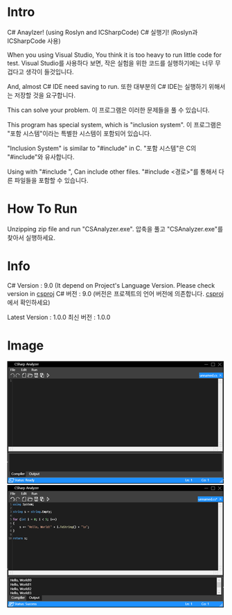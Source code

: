 # Intro

C# Anaylzer! (using Roslyn and ICSharpCode)
C# 실행기! (Roslyn과 ICSharpCode 사용)

When you using Visual Studio, You think it is too heavy to run little code for test.
Visual Studio를 사용하다 보면, 작은 실험을 위한 코드를 실행하기에는 너무 무겁다고 생각이 들것입니다.

And, almost C# IDE need saving to run.
또한 대부분의 C# IDE는 실행하기 위해서는 저장할 것을 요구합니다.

This can solve your problem.
이 프로그램은 이러한 문제들을 풀 수 있습니다.

This program has special system, which is "inclusion system".
이 프로그램은 "포함 시스템"이라는 특별한 시스템이 포함되어 있습니다.

"Inclusion System" is similar to "#include" in C.
"포함 시스템"은 C의 "#include"와 유사합니다.

Using with "#include <path>", Can include other files.
"#include <경로>"를 통해서 다른 파일들을 포함할 수 있습니다.

# How To Run

Unzipping zip file and run "CSAnalyzer.exe".
압축을 풀고 "CSAnalyzer.exe"를 찾아서 실행하세요.

# Info

C# Version : 9.0 (It depend on Project's Language Version. Please check version in [csproj](https://github.com/Lukince/CSharp-Analyzer/blob/master/CSAnalyzer/CSAnalyzer.csproj)
C# 버전 : 9.0 (버전은 프로젝트의 언어 버전에 의존합니다. [csproj](https://github.com/Lukince/CSharp-Analyzer/blob/master/CSAnalyzer/CSAnalyzer.csproj)에서 확인하세요)

Latest Version : 1.0.0
최신 버전 : 1.0.0

# Image

![Image1](/Images/ProgramImage.png)
![Image2](/Images/SyntaxImage.png)

